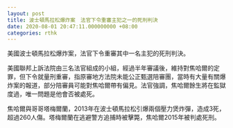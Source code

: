 ```yaml
---
layout: post
title: 波士頓馬拉松爆炸案　法官下令重審主犯之一的死刑判決
date: 2020-08-01 20:47:11.000000000 +08:00
categories: rthk
---
```


美國波士頓馬拉松爆炸案，法官下令重審其中一名主犯的死刑判決。

美國聯邦上訴法院由三名法官組成的小組，經過半年審議後，維持對焦哈爾的定罪，但下令就量刑重審，指原審地方法院未能公正甄選陪審團，當時有大量有關爆炸案的報道，部分陪審員可能對焦哈爾帶有偏見。法官強調，焦哈爾餘生將在監獄度過，唯一問題是他會否被處死。

焦哈爾與哥哥塔梅爾蘭，2013年在波士頓馬拉松引爆兩個壓力煲炸彈，造成3死，超過260人傷。塔梅爾蘭在逃避警方追捕時被擊斃，焦哈爾2015年被判處死刑。
